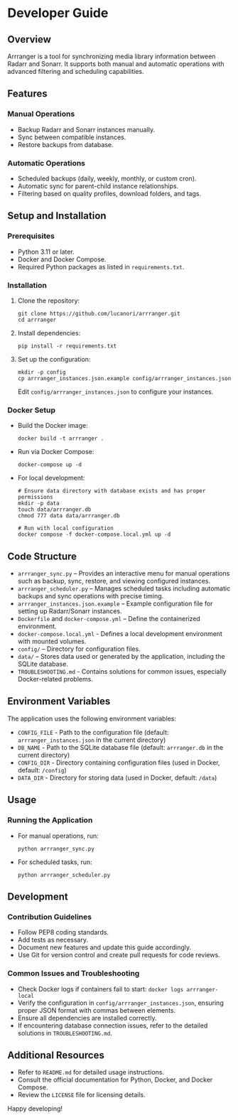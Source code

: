 # Developer Guide

## Overview

Arrranger is a tool for synchronizing media library information between Radarr and Sonarr. It supports both manual and automatic operations with advanced filtering and scheduling capabilities.

## Features

### Manual Operations
- Backup Radarr and Sonarr instances manually.
- Sync between compatible instances.
- Restore backups from database.

### Automatic Operations
- Scheduled backups (daily, weekly, monthly, or custom cron).
- Automatic sync for parent-child instance relationships.
- Filtering based on quality profiles, download folders, and tags.

## Setup and Installation

### Prerequisites
- Python 3.11 or later.
- Docker and Docker Compose.
- Required Python packages as listed in `requirements.txt`.

### Installation
1. Clone the repository:
   ```
   git clone https://github.com/lucanori/arrranger.git
   cd arrranger
   ```
2. Install dependencies:
   ```
   pip install -r requirements.txt
   ```
3. Set up the configuration:
   ```
   mkdir -p config
   cp arrranger_instances.json.example config/arrranger_instances.json
   ```
   Edit `config/arrranger_instances.json` to configure your instances.

### Docker Setup
- Build the Docker image:
   ```
   docker build -t arrranger .
   ```
- Run via Docker Compose:
   ```
   docker-compose up -d
   ```
- For local development:
   ```
   # Ensure data directory with database exists and has proper permissions
   mkdir -p data
   touch data/arrranger.db
   chmod 777 data data/arrranger.db
   
   # Run with local configuration
   docker compose -f docker-compose.local.yml up -d
   ```

## Code Structure
- `arrranger_sync.py` – Provides an interactive menu for manual operations such as backup, sync, restore, and viewing configured instances.
- `arrranger_scheduler.py` – Manages scheduled tasks including automatic backups and sync operations with precise timing.
- `arrranger_instances.json.example` – Example configuration file for setting up Radarr/Sonarr instances.
- `Dockerfile` and `docker-compose.yml` – Define the containerized environment.
- `docker-compose.local.yml` - Defines a local development environment with mounted volumes.
- `config/` – Directory for configuration files.
- `data/` – Stores data used or generated by the application, including the SQLite database.
- `TROUBLESHOOTING.md` - Contains solutions for common issues, especially Docker-related problems.

## Environment Variables

The application uses the following environment variables:

- `CONFIG_FILE` - Path to the configuration file (default: `arrranger_instances.json` in the current directory)
- `DB_NAME` - Path to the SQLite database file (default: `arrranger.db` in the current directory)
- `CONFIG_DIR` - Directory containing configuration files (used in Docker, default: `/config`)
- `DATA_DIR` - Directory for storing data (used in Docker, default: `/data`)

## Usage

### Running the Application
- For manual operations, run:
   ```
   python arrranger_sync.py
   ```
- For scheduled tasks, run:
   ```
   python arrranger_scheduler.py
   ```

## Development

### Contribution Guidelines
- Follow PEP8 coding standards.
- Add tests as necessary.
- Document new features and update this guide accordingly.
- Use Git for version control and create pull requests for code reviews.

### Common Issues and Troubleshooting
- Check Docker logs if containers fail to start: `docker logs arrranger-local`
- Verify the configuration in `config/arrranger_instances.json`, ensuring proper JSON format with commas between elements.
- Ensure all dependencies are installed correctly.
- If encountering database connection issues, refer to the detailed solutions in `TROUBLESHOOTING.md`.

## Additional Resources
- Refer to `README.md` for detailed usage instructions.
- Consult the official documentation for Python, Docker, and Docker Compose.
- Review the `LICENSE` file for licensing details.

Happy developing!